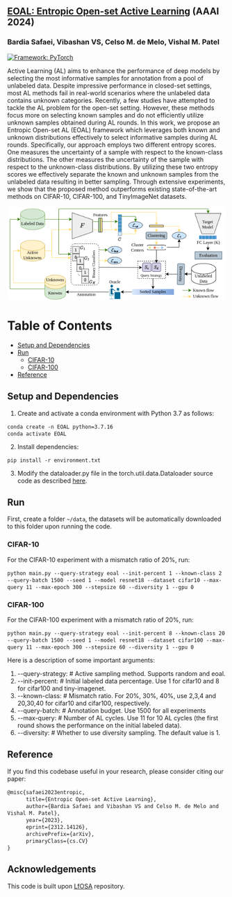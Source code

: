 ## [EOAL: Entropic Open-set Active Learning](https://arxiv.org/abs/2312.14126) (AAAI 2024)
### Bardia Safaei, Vibashan VS, Celso M. de Melo, Vishal M. Patel
[![Framework: PyTorch](https://img.shields.io/badge/Framework-PyTorch-orange.svg)](https://pytorch.org/)

Active Learning (AL) aims to enhance the performance of deep models by selecting the most informative samples for annotation from a pool of unlabeled data. Despite impressive performance in closed-set settings, most AL methods fail in real-world scenarios where the unlabeled data contains unknown categories. Recently, a few studies have attempted to tackle the AL problem for the open-set setting. However, these methods focus more on selecting known samples and do not efficiently utilize unknown samples obtained during AL rounds. In this work, we propose an Entropic Open-set AL (EOAL) framework which leverages both known and unknown distributions effectively to select informative samples during AL rounds. Specifically, our approach employs two different entropy scores. One measures the uncertainty of a sample with respect to the known-class distributions. The other measures the uncertainty of the sample with respect to the unknown-class distributions. By utilizing these two entropy scores we effectively separate the known and unknown samples from the unlabeled data resulting in better sampling. Through extensive experiments, we show that the proposed method outperforms existing state-of-the-art methods on CIFAR-10, CIFAR-100, and TinyImageNet datasets.

![framework](figures/framework.png)

Table of Contents
=================

   * [Setup and Dependencies](#setup-and-dependencies)
   * [Run](#run)
      * [CIFAR-10](#cifar-10)
      * [CIFAR-100](#cifar-100)
   * [Reference](#reference)

## Setup and Dependencies

1. Create and activate a conda environment with Python 3.7 as follows: 
```
conda create -n EOAL python=3.7.16
conda activate EOAL
```
2. Install dependencies: 
```
pip install -r environment.txt
``` 
3. Modify the dataloader.py file in the torch.util.data.Dataloader source code as described [here](https://github.com/ningkp/LfOSA/issues/4).
   
## Run 
First, create a folder `~/data`, the datasets will be automatically downloaded to this folder upon running the code.
### CIFAR-10
For the CIFAR-10 experiment with a mismatch ratio of 20%, run:

```
python main.py --query-strategy eoal --init-percent 1 --known-class 2 --query-batch 1500 --seed 1 --model resnet18 --dataset cifar10 --max-query 11 --max-epoch 300 --stepsize 60 --diversity 1 --gpu 0
```

### CIFAR-100

For the CIFAR-100 experiment with a mismatch ratio of 20%, run:

```
python main.py --query-strategy eoal --init-percent 8 --known-class 20 --query-batch 1500 --seed 1 --model resnet18 --dataset cifar100 --max-query 11 --max-epoch 300 --stepsize 60 --diversity 1 --gpu 0
```

Here is a description of some important arguments:
1. --query-strategy: # Active sampling method. Supports random and eoal.
2. --init-percent: # Initial labeled data percentage. Use 1 for cifar10 and 8 for cifar100 and tiny-imagenet.
3. --known-class: # Mismatch ratio. For 20%, 30%, 40%, use 2,3,4 and 20,30,40 for cifar10 and cifar100, respectively.
4. --query-batch: # Annotation budget. Use 1500 for all experiments
5. --max-query: # Number of AL cycles. Use 11 for 10 AL cycles (the first round shows the performance on the initial labeled data).
6. --diversity: # Whether to use diversity sampling. The default value is 1.
## Reference

If you find this codebase useful in your research, please consider citing our paper:
```
@misc{safaei2023entropic,
      title={Entropic Open-set Active Learning}, 
      author={Bardia Safaei and Vibashan VS and Celso M. de Melo and Vishal M. Patel},
      year={2023},
      eprint={2312.14126},
      archivePrefix={arXiv},
      primaryClass={cs.CV}
}
```

## Acknowledgements

This code is built upon [LfOSA](https://github.com/ningkp/LfOSA) repository.
